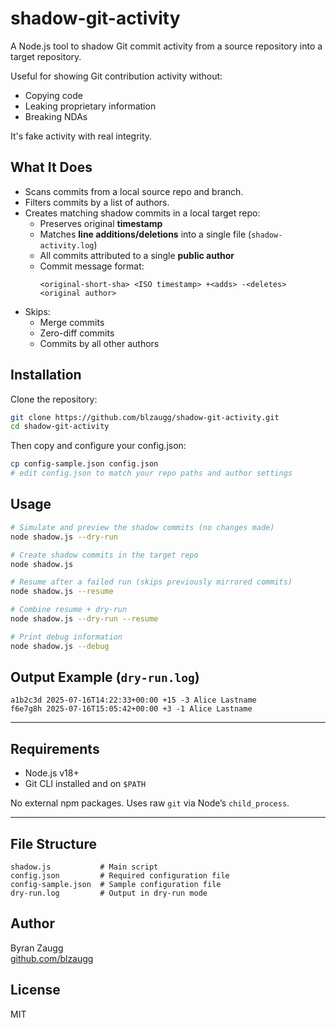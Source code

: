 # shadow-git-activity

A Node.js tool to shadow Git commit activity from a source repository into a target repository.

Useful for showing Git contribution activity without:

- Copying code
- Leaking proprietary information
- Breaking NDAs

It's fake activity with real integrity.

## What It Does

- Scans commits from a local source repo and branch.
- Filters commits by a list of authors.
- Creates matching shadow commits in a local target repo:
  - Preserves original **timestamp**
  - Matches **line additions/deletions** into a single file (`shadow-activity.log`)
  - All commits attributed to a single **public author**
  - Commit message format:
    ```
    <original-short-sha> <ISO timestamp> +<adds> -<deletes> <original author>
    ```
- Skips:
  - Merge commits
  - Zero-diff commits
  - Commits by all other authors

## Installation

Clone the repository:

```bash
git clone https://github.com/blzaugg/shadow-git-activity.git
cd shadow-git-activity
```

Then copy and configure your config.json:

```bash
cp config-sample.json config.json
# edit config.json to match your repo paths and author settings
```

## Usage

```bash
# Simulate and preview the shadow commits (no changes made)
node shadow.js --dry-run

# Create shadow commits in the target repo
node shadow.js

# Resume after a failed run (skips previously mirrored commits)
node shadow.js --resume

# Combine resume + dry-run
node shadow.js --dry-run --resume

# Print debug information
node shadow.js --debug
```

## Output Example (`dry-run.log`)

```
a1b2c3d 2025-07-16T14:22:33+00:00 +15 -3 Alice Lastname
f6e7g8h 2025-07-16T15:05:42+00:00 +3 -1 Alice Lastname
```

---

## Requirements

- Node.js v18+
- Git CLI installed and on `$PATH`

No external npm packages. Uses raw `git` via Node’s `child_process`.

---

## File Structure

```
shadow.js           # Main script
config.json         # Required configuration file
config-sample.json  # Sample configuration file
dry-run.log         # Output in dry-run mode
```

## Author

Byran Zaugg  
[github.com/blzaugg](https://github.com/blzaugg)

## License

MIT
